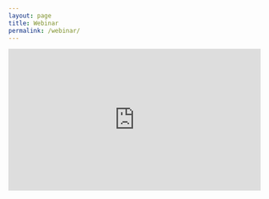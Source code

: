 ```yaml
---
layout: page
title: Webinar
permalink: /webinar/
---
```


<div style="position:relative;height:0;padding-bottom:56.25%"><iframe src="https://www.youtube.com/embed/JSpmBhfDU9Y?autoplay=1" width="640" height="360" frameborder="0" style="position:absolute;width:100%;height:100%;left:0" allowfullscreen></iframe></div>
